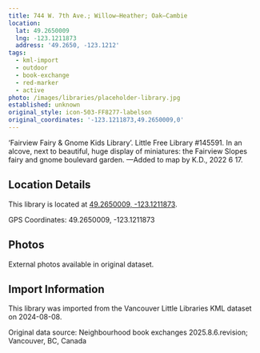 ```yaml
---
title: 744 W. 7th Ave.; Willow—Heather; Oak—Cambie
location:
  lat: 49.2650009
  lng: -123.1211873
  address: '49.2650, -123.1212'
tags:
  - kml-import
  - outdoor
  - book-exchange
  - red-marker
  - active
photo: /images/libraries/placeholder-library.jpg
established: unknown
original_style: icon-503-FF8277-labelson
original_coordinates: '-123.1211873,49.2650009,0'
---
```

‘Fairview Fairy & Gnome Kids Library’.
Little Free Library #145591.
In an alcove, next to beautiful, huge display of miniatures: the Fairview Slopes fairy and gnome boulevard garden.
—Added to map by K.D., 2022 6 17. 

## Location Details

This library is located at [49.2650009, -123.1211873](https://www.google.com/maps?q=49.2650009,-123.1211873).

GPS Coordinates: 49.2650009, -123.1211873

## Photos

External photos available in original dataset.

## Import Information

This library was imported from the Vancouver Little Libraries KML dataset on 2024-08-08.

Original data source: Neighbourhood book exchanges 2025.8.6.revision; Vancouver, BC, Canada
